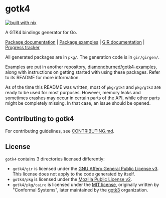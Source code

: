 # gotk4

[![built with nix](https://builtwithnix.org/badge.svg)](https://builtwithnix.org)

A GTK4 bindings generator for Go.

[Package documentation](https://pkg.go.dev/github.com/diamondburned/gotk4/pkg) |
[Package examples](https://github.com/diamondburned/gotk4-examples) |
[GIR documentation](https://pkg.go.dev/github.com/diamondburned/gotk4/gir) |
[Progress tracker](https://github.com/diamondburned/gotk4/issues/2)

All generated packages are in `pkg/`. The generation code is in `gir/girgen/`.

Examples are put in another repository,
[diamondburned/gotk4-examples](https://github.com/diamondburned/gotk4-examples),
along with instructions on getting started with using these packages. Refer to
its README for more information.

As of the time this README was written, most of `pkg/gtk4` and `pkg/gtk3` are
ready to be used for most purposes. However, memory leaks and sometimes crashes
may occur in certain parts of the API, while other parts might be completely
missing. In that case, an issue should be opened.

## Contributing to gotk4

For contributing guidelines, see [CONTRIBUTING.md](./CONTRIBUTING.md).

## License

`gotk4` contains 3 directories licensed differently:

- `gotk4/gir` is licensed under the [GNU Affero General Public License v3][AGPLv3].
  This license does not apply to the code generated by itself.
- `gotk4/pkg` is licensed under the [Mozilla Public License v2][MPLv2].
- `gotk4/pkg/cairo` is licensed under the [MIT license][MIT], originally written
  by "Conformal Systems", later maintained by the [gotk3][gotk3] organization.

[AGPLv3]: https://www.gnu.org/licenses/agpl-3.0.en.html
[MPLv2]: https://www.mozilla.org/en-US/MPL/
[MIT]: https://opensource.org/licenses/MIT
[gotk3]: https://github.com/gotk3/gotk3
